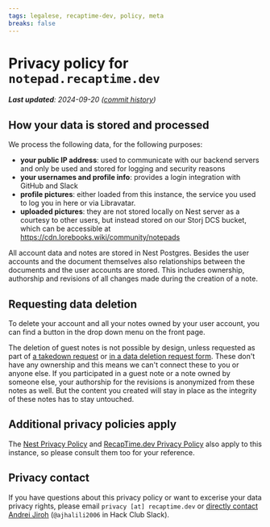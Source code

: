 ```yaml
---
tags: legalese, recaptime-dev, policy, meta
breaks: false
---
```


# Privacy policy for `notepad.recaptime.dev`

_**Last updated**: 2024-09-20 ([commit history])_

## How your data is stored and processed

We process the following data, for the following purposes:

* **your public IP address**: used to communicate with our backend servers and only be used and stored for logging and security reasons
* **your usernames and profile info**: provides a login integration with GitHub and Slack
* **profile pictures**: either loaded from this instance, the service you used to log you in here or via Libravatar.
* **uploaded pictures**: they are not stored locally on Nest server as a courtesy to other users,
but instead stored on our Storj DCS bucket, which can be accessible at <https://cdn.lorebooks.wiki/community/notepads>

All account data and notes are stored in Nest Postgres. Besides the user accounts and the document themselves also relationships between the documents and the user accounts are stored. This includes ownership, authorship and revisions of all changes made during the creation of a note.

## Requesting data deletion

To delete your account and all your notes owned by your user account, you can find a button in the drop down menu on the front page.

The deletion of guest notes is not possible by design, unless requested as part of [a takedown request](https://forms.recaptime.dev/abuse?type=takedown-requests) or [in a data deletion request form](https://forms.recaptime.dev/gdpr-requests?type=right-to-delete&service=notepad). These don't have any ownership and this means we can't connect these to you or anyone else.
If you participated in a guest note or a note owned by someone else, your authorship for the revisions is anonymized from these notes as well.
But the content you created will stay in place as the integrity of these notes has to stay untouched.

## Additional privacy policies apply

The [Nest Privacy Policy](https://guides.hackclub.app/index.php/Nest:Privacy_policy) and [RecapTime.dev Privacy Policy](https://policies.recaptime.dev/privacy) also apply to this instance, so please consult them too for your reference.

## Privacy contact

If you have questions about this privacy policy or want to excerise your data privacy rights, please email `privacy [at] recaptime.dev` or [directly contact Andrei Jiroh] (`@ajhalili2006` in Hack Club Slack).

[commit history]: https://mau.dev/andreijiroh-dev/infra/blob/main/docker/nest/hedgedoc/privacy.md
[directly contact Andrei Jiroh]: https://andreijiroh.dev/contact
